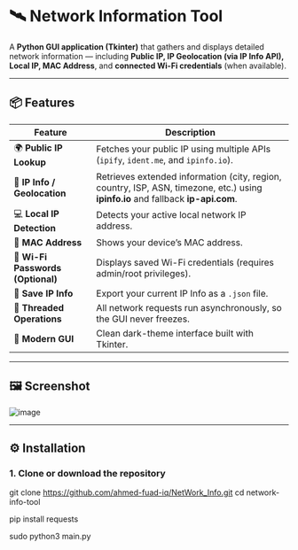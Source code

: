 # 🛰️ Network Information Tool

A **Python GUI application (Tkinter)** that gathers and displays detailed network information — including **Public IP, IP Geolocation (via IP Info API), Local IP, MAC Address**, and **connected Wi-Fi credentials** (when available).

---

## 📦 Features

| Feature | Description |
|----------|-------------|
| 🌍 **Public IP Lookup** | Fetches your public IP using multiple APIs (`ipify`, `ident.me`, and `ipinfo.io`). |
| 🧭 **IP Info / Geolocation** | Retrieves extended information (city, region, country, ISP, ASN, timezone, etc.) using **ipinfo.io** and fallback **ip-api.com**. |
| 💻 **Local IP Detection** | Detects your active local network IP address. |
| 🔐 **MAC Address** | Shows your device’s MAC address. |
| 📶 **Wi-Fi Passwords (Optional)** | Displays saved Wi-Fi credentials (requires admin/root privileges). |
| 💾 **Save IP Info** | Export your current IP Info as a `.json` file. |
| 🧵 **Threaded Operations** | All network requests run asynchronously, so the GUI never freezes. |
| 🎨 **Modern GUI** | Clean dark-theme interface built with Tkinter. |

---

## 🖼️ Screenshot

![image](https://github.com/ahmed-fuad-iq/NetWork_Info/assets/12345678/abcd1234efgh)

---

## ⚙️ Installation

### 1. Clone or download the repository

git clone https://github.com/ahmed-fuad-iq/NetWork_Info.git
cd network-info-tool

pip install requests


sudo python3 main.py
